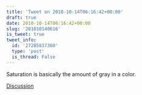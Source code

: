 ```yaml
---
title: 'Tweet on 2010-10-14T06:16:42+00:00'
draft: true
date: 2010-10-14T06:16:42+00:00
slug: '201010140616'
is_tweet: true
tweet_info:
  id: '27285837360'
  type: 'post'
  is_thread: False
---
```




Sat­u­ra­tion is basi­cally the amount of gray in a color.

[Discussion](https://x.com/sytelus/status/27285837360)
